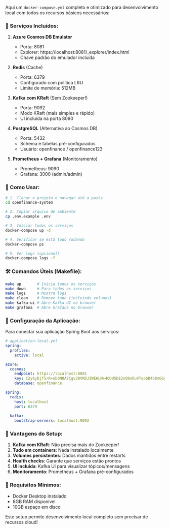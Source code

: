 Aqui um `docker-compose.yml` completo e otimizado para desenvolvimento local com todos os recursos básicos necessários:

### 🐳 Serviços Incluídos:

1. **Azure Cosmos DB Emulator**
   - Porta: 8081
   - Explorer: https://localhost:8081/_explorer/index.html
   - Chave padrão do emulador incluída

2. **Redis** (Cache)
   - Porta: 6379
   - Configurado com política LRU
   - Limite de memória: 512MB

3. **Kafka com KRaft** (Sem Zookeeper!)
   - Porta: 9092
   - Modo KRaft (mais simples e rápido)
   - UI incluída na porta 8090

4. **PostgreSQL** (Alternativa ao Cosmos DB)
   - Porta: 5432
   - Schema e tabelas pré-configurados
   - Usuário: openfinance / openfinance123

5. **Prometheus + Grafana** (Monitoramento)
   - Prometheus: 9090
   - Grafana: 3000 (admin/admin)

### 🚀 Como Usar:

```bash
# 1. Clonar o projeto e navegar até a pasta
cd openfinance-system

# 2. Copiar arquivo de ambiente
cp .env.example .env

# 3. Iniciar todos os serviços
docker-compose up -d

# 4. Verificar se está tudo rodando
docker-compose ps

# 5. Ver logs (opcional)
docker-compose logs -f
```

### 🛠️ Comandos Úteis (Makefile):

```bash
make up       # Inicia todos os serviços
make down     # Para todos os serviços
make logs     # Mostra logs
make clean    # Remove tudo (incluindo volumes)
make kafka-ui # Abre Kafka UI no browser
make grafana  # Abre Grafana no browser
```

### 📝 Configuração da Aplicação:

Para conectar sua aplicação Spring Boot aos serviços:

```yaml
# application-local.yml
spring:
  profiles:
    active: local

azure:
  cosmos:
    endpoint: https://localhost:8081
    key: C2y6yDjf5/R+ob0N8A7Cgv30VRDJIWEHLM+4QDU5DE2nQ9nDuVTqobD4b8mGGyPMbIZnqyMsEcaGQy67XIuFJQ==
    database: openfinance

spring:
  redis:
    host: localhost
    port: 6379
    
  kafka:
    bootstrap-servers: localhost:9092
```

### 🎯 Vantagens do Setup:

1. **Kafka com KRaft**: Não precisa mais do Zookeeper!
2. **Tudo em containers**: Nada instalado localmente
3. **Volumes persistentes**: Dados mantidos entre restarts
4. **Health checks**: Garante que serviços estão prontos
5. **UI incluída**: Kafka UI para visualizar tópicos/mensagens
6. **Monitoramento**: Prometheus + Grafana pré-configurados

### 🔧 Requisitos Mínimos:

- Docker Desktop instalado
- 8GB RAM disponível
- 10GB espaço em disco

Este setup permite desenvolvimento local completo sem precisar de recursos cloud!